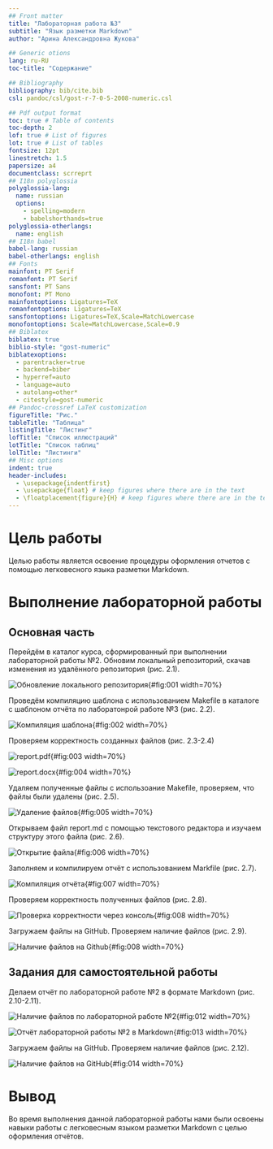 ```yaml
---
## Front matter
title: "Лабораторная работа №3"
subtitle: "Язык разметки Markdown"
author: "Арина Александровна Жукова"

## Generic otions
lang: ru-RU
toc-title: "Содержание"

## Bibliography
bibliography: bib/cite.bib
csl: pandoc/csl/gost-r-7-0-5-2008-numeric.csl

## Pdf output format
toc: true # Table of contents
toc-depth: 2
lof: true # List of figures
lot: true # List of tables
fontsize: 12pt
linestretch: 1.5
papersize: a4
documentclass: scrreprt
## I18n polyglossia
polyglossia-lang:
  name: russian
  options:
	- spelling=modern
	- babelshorthands=true
polyglossia-otherlangs:
  name: english
## I18n babel
babel-lang: russian
babel-otherlangs: english
## Fonts
mainfont: PT Serif
romanfont: PT Serif
sansfont: PT Sans
monofont: PT Mono
mainfontoptions: Ligatures=TeX
romanfontoptions: Ligatures=TeX
sansfontoptions: Ligatures=TeX,Scale=MatchLowercase
monofontoptions: Scale=MatchLowercase,Scale=0.9
## Biblatex
biblatex: true
biblio-style: "gost-numeric"
biblatexoptions:
  - parentracker=true
  - backend=biber
  - hyperref=auto
  - language=auto
  - autolang=other*
  - citestyle=gost-numeric
## Pandoc-crossref LaTeX customization
figureTitle: "Рис."
tableTitle: "Таблица"
listingTitle: "Листинг"
lofTitle: "Список иллюстраций"
lotTitle: "Список таблиц"
lolTitle: "Листинги"
## Misc options
indent: true
header-includes:
  - \usepackage{indentfirst}
  - \usepackage{float} # keep figures where there are in the text
  - \floatplacement{figure}{H} # keep figures where there are in the text
---
```


# Цель работы

Целью работы является освоение процедуры оформления отчетов с помощью легковесного
языка разметки Markdown.

# Выполнение лабораторной работы

## Основная часть

Перейдём в каталог курса, сформированный при выполнении лабораторной работы №2. Обновим локальный репозиторий, скачав изменения из удалённого репозитория (рис. 2.1).

![Обновление локального репозитория](image/Рис_2.1.jpg){#fig:001 width=70%}

Проведём компиляцию шаблона с использованием Makefile в каталоге с шаблоном отчёта по лаборатонрой работе №3 (рис. 2.2).

![Компиляция шаблона](image/Рис_2.2.jpg){#fig:002 width=70%}

Проверяем корректность созданных файлов (рис. 2.3-2.4)

![report.pdf](image/Рис_2.3.jpg){#fig:003 width=70%}

![report.docx](image/Рис_2.4.jpg){#fig:004 width=70%}

Удаляем полученные файлы с использоание Makefile, проверяем, что файлы были удалены (рис. 2.5).

![Удаление файлов](image/Рис_2.5.png){#fig:005 width=70%}

Открываем файл report.md с помощью текстового редактора и изучаем структуру этого файла (рис. 2.6).

![Открытие файла](image/Рис_2.6.jpg){#fig:006 width=70%}

Заполняем и компилируем отчёт с использованием Markfile (рис. 2.7).

![Компиляция отчёта](image/Рис_2.7.png){#fig:007 width=70%}


Проверяем корректность полученных файлов (рис. 2.8).

![Проверка корректности через консоль](image/Рис_2.8.png){#fig:008 width=70%}


Загружаем файлы на GitHub. Проверяем наличие файлов (рис. 2.9).

![Наличие файлов на Github](image/Рис_2.9.png){#fig:008 width=70%}


## Задания для самостоятельной работы

Делаем отчёт по лабораторной работе №2 в формате Markdown (рис. 2.10-2.11).

![Наличие файлов по лабораторной работе №2](image/Рис_3.1.png){#fig:012 width=70%}

![Отчёт лабораторной работы №2 в Markdown](image/Рис_3.2.png){#fig:013 width=70%}


Загружаем файлы на GitHub. Проверяем наличие файлов (рис. 2.12).

![Наличие файлов на GitHub](image/Рис_3.3.png){#fig:014 width=70%}


# Вывод

Во время выполнения данной лабораторной работы нами были освоены навыки работы с легковесным языком разметки Markdown с целью оформления отчётов.

